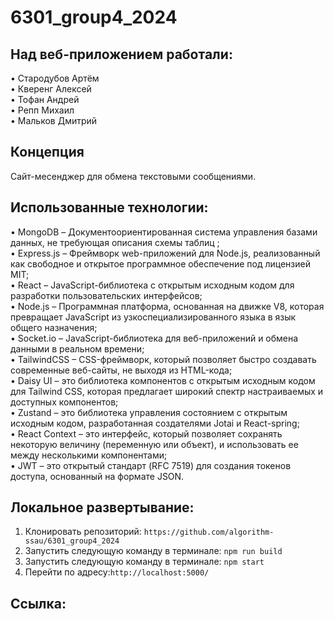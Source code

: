 # 6301_group4_2024
## Над веб-приложением работали:
• Стародубов Артём<br> • Кверенг Алексей<br> • Тофан Андрей<br> • Репп Михаил<br> • Мальков Дмитрий<br>
## Концепция
Сайт-месенджер для обмена текстовыми сообщениями. 
## Использованные технологии:
• MongoDB – Документоориентированная система управления базами данных, не требующая описания схемы таблиц
;<br> • Express.js – Фреймворк web-приложений для Node.js, реализованный как свободное и открытое программное обеспечение под лицензией MIT;<br> • React – JavaScript-библиотека с открытым исходным кодом для разработки пользовательских интерфейсов;<br> • Node.js – Программная платформа, основанная на движке V8, которая превращает JavaScript из узкоспециализированного языка в язык общего назначения;<br> • Socket.io – JavaScript-библиотека для веб-приложений и обмена данными в реальном времени;<br> • TailwindCSS – CSS-фреймворк, который позволяет быстро создавать современные веб-сайты, не выходя из HTML-кода;<br> • Daisy UI – это библиотека компонентов с открытым исходным кодом для Tailwind CSS, которая предлагает широкий спектр настраиваемых и доступных компонентов;<br> • Zustand – это библиотека управления состоянием с открытым исходным кодом, разработанная создателями Jotai и React-spring;<br> • React Context – это интерфейс, который позволяет сохранять некоторую величину (переменную или объект), и использовать ее между несколькими компонентами;<br> • JWT –  это открытый стандарт (RFC 7519) для создания токенов доступа, основанный на формате JSON.<br>
## Локальное развертывание:<br>
1. Клонировать репозиторий: `https://github.com/algorithm-ssau/6301_group4_2024`<br>
2. Запустить следующую команду в терминале: `npm run build`<br>
3. Запустить следующую команду в терминале: `npm start`<br>
4. Перейти по адресу:`http://localhost:5000/`
## Ссылка:<br>
